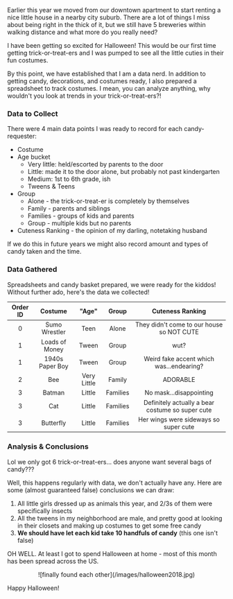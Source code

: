 Earlier this year we moved from our downtown apartment to start renting a nice little house in a nearby city suburb. There are a lot of things I miss about being right in the thick of it, but we still have 5 breweries within walking distance and what more do you really need?

I have been getting so excited for Halloween! This would be our first time getting trick-or-treat-ers and I was pumped to see all the little cuties in their fun costumes. 

By this point, we have established that I am a data nerd. In addition to getting candy, decorations, and costumes ready, I also prepared a spreadsheet to track costumes. I mean, you can analyze anything, why wouldn't you look at trends in your trick-or-treat-ers?!

### Data to Collect
There were 4 main data points I was ready to record for each candy-requester:
* Costume
* Age bucket
	* Very little: held/escorted by parents to the door
	* Little: made it to the door alone, but probably not past kindergarten
	* Medium: 1st to 6th grade, ish
	* Tweens & Teens
* Group
	* Alone - the trick-or-treat-er is completely by themselves
	* Family - parents and siblings
	* Families - groups of kids and parents
	* Group - multiple kids but no parents
* Cuteness Ranking - the opinion of my darling, notetaking husband
	
If we do this in future years we might also record amount and types of candy taken and the time.

### Data Gathered
Spreadsheets and candy basket prepared, we were ready for the kiddos! Without further ado, here's the data we collected!


|Order ID|Costume|"Age"|Group|Cuteness Ranking|
|:-:|:-:|:-:|:-:|:-:|
|0|Sumo Wrestler|Teen|Alone|They didn't come to our house so NOT CUTE|
|1|Loads of Money|Tween|Group|wut?|
|1|1940s Paper Boy|Tween|Group|Weird fake accent which was...endearing?|
|2|Bee|Very Little|Family|ADORABLE|
|3|Batman|Little|Families|No mask...disappointing|
|3|Cat|Little|Families|Definitely actually a bear costume so super cute|
|3|Butterfly|Little|Families|Her wings were sideways so super cute|

### Analysis & Conclusions 
Lol we only got 6 trick-or-treat-ers... does anyone want several bags of candy???

Well, this happens regularly with data, we don't actually have any. Here are some (almost guaranteed false) conclusions we can draw:
1. All little girls dressed up as animals this year, and 2/3s of them were specifically insects
2. All the tweens in my neighborhood are male, and pretty good at looking in their closets and making up costumes to get some free candy
3. **We should have let each kid take 10 handfuls of candy** (this one isn't false)

OH WELL. At least I got to spend Halloween at home - most of this month has been spread across the US. 


<p align="center">
  ![finally found each other](/images/halloween2018.jpg)
</p>


Happy Halloween!
